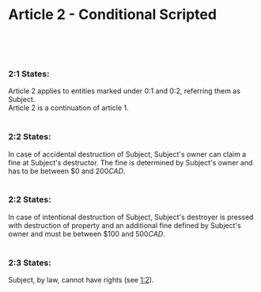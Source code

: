 # Article 2 - Conditional Scripted
<br><br><br>

### 2:1 States:
Article 2 applies to entities marked under 0:1 and 0:2, referring them as Subject.<br>
Article 2 is a continuation of article 1.
<br><br>

### 2:2 States:
In case of accidental destruction of Subject, Subject's owner can claim a fine at Subject's destructor. The fine is determined by Subject's owner and has to be between $0 and $200 CAD$.
<br><br>

### 2:2 States:
In case of intentional destruction of Subject, Subject's destroyer is pressed with destruction of property and an additional fine defined by Subject's owner and must be between $100 and $500 CAD$.
<br><br>

### 2:3 States:
Subject, by law, cannot have rights (see [1:2](./1)).
